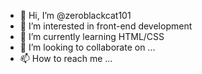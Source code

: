 - 👋 Hi, I’m @zeroblackcat101
- 👀 I’m interested in front-end development
- 🌱 I’m currently learning HTML/CSS
- 💞️ I’m looking to collaborate on ...
- 📫 How to reach me ...

<!---
zeroblackcat101/zeroblackcat101 is a ✨ special ✨ repository because its `README.md` (this file) appears on your GitHub profile.
You can click the Preview link to take a look at your changes.
--->
